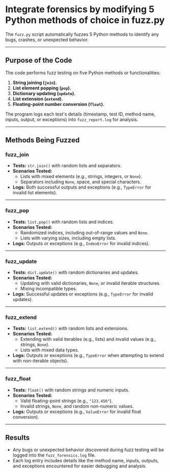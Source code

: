 # **Integrate forensics by modifying 5 Python methods of choice in fuzz.py**
The `fuzz.py` script automatically fuzzes 5 Python methods to identify any bugs, crashes, or unexpected behavior.

---

## **Purpose of the Code**
The code performs fuzz testing on five Python methods or functionalities:

1. **String joining (`join`).**
2. **List element popping (`pop`).**
3. **Dictionary updating (`update`).**
4. **List extension (`extend`).**
5. **Floating-point number conversion (`float`).**

The program logs each test's details (timestamp, test ID, method name, inputs, output, or exceptions) into `fuzz_report.log` for analysis.

---

## **Methods Being Fuzzed**

### **fuzz_join**
- **Tests:** `str.join()` with random lists and separators.
- **Scenarios Tested:**
  - Lists with mixed elements (e.g., strings, integers, or `None`).
  - Separators including `None`, space, and special characters.
- **Logs:** Both successful outputs and exceptions (e.g., `TypeError` for invalid list elements).

---

### **fuzz_pop**
- **Tests:** `list.pop()` with random lists and indices.
- **Scenarios Tested:**
  - Randomized indices, including out-of-range values and `None`.
  - Lists with varying sizes, including empty lists.
- **Logs:** Outputs or exceptions (e.g., `IndexError` for invalid indices).

---

### **fuzz_update**
- **Tests:** `dict.update()` with random dictionaries and updates.
- **Scenarios Tested:**
  - Updating with valid dictionaries, `None`, or invalid iterable structures.
  - Mixing incompatible types.
- **Logs:** Successful updates or exceptions (e.g., `TypeError` for invalid updates).

---

### **fuzz_extend**
- **Tests:** `list.extend()` with random lists and extensions.
- **Scenarios Tested:**
  - Extending with valid iterables (e.g., lists) and invalid values (e.g., strings, `None`).
  - Lists with mixed data types.
- **Logs:** Outputs or exceptions (e.g., `TypeError` when attempting to extend with non-iterable objects).

---

### **fuzz_float**
- **Tests:** `float()` with random strings and numeric inputs.
- **Scenarios Tested:**
  - Valid floating-point strings (e.g., `"123.456"`).
  - Invalid strings, `None`, and random non-numeric values.
- **Logs:** Outputs or exceptions (e.g., `ValueError` for invalid float conversion).

---

## **Results**
- Any bugs or unexpected behavior discovered during fuzz testing will be logged into the `fuzz_forensics.log` file.
- Each log entry includes details like the method name, inputs, outputs, and exceptions encountered for easier debugging and analysis.
